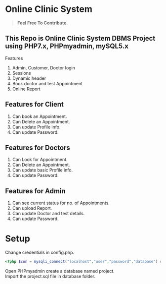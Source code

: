 # Online Clinic System

>**Feel Free To Contribute.**

## This Repo is Online Clinic System DBMS Project using PHP7.x, PHPmyadmin, mySQL5.x  
  
Features  

1. Admin, Customer, Doctor login  
2. Sessions  
3. Dynamic header  
4. Book doctor and test Appointment  
5. Online Report  

## Features for Client

1. Can book an Appointment.  
2. Can Delete an Appointment.  
3. Can update Profile info.  
4. Can update Password.  

## Features for Doctors  

1. Can Look for Appointment.  
2. Can Delete an Appointment.  
3. Can update basic Profile info.  
4. Can update Password.  

## Features for Admin  

1. Can see current status for no. of Appointments.  
2. Can upload Report.  
3. Can update Doctor and test details.  
4. Can update Password.  

# Setup  

Change credentials in config.php.  

```php  
<?php $con = mysqli_connect("localhost","user","password","database") or die(mysqli_error()); ?>  
```  

Open PHPmyadmin create a database named project.  
Import the project.sql file in database folder.
